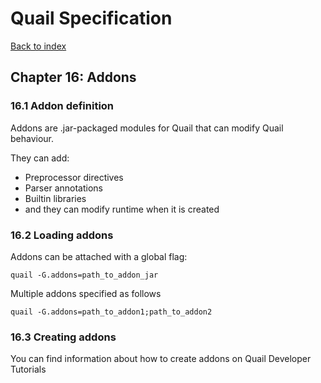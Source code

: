 # Quail Specification
[Back to index](index.md)

## Chapter 16: Addons

### 16.1 Addon definition
Addons are .jar-packaged modules for Quail that can modify Quail behaviour.

They can add:
- Preprocessor directives
- Parser annotations
- Builtin libraries
- and they can modify runtime when it is created

### 16.2 Loading addons

Addons can be attached with a global flag:

```
quail -G.addons=path_to_addon_jar
```

Multiple addons specified as follows

```
quail -G.addons=path_to_addon1;path_to_addon2
```

### 16.3 Creating addons

You can find information about how to create addons on Quail Developer Tutorials
